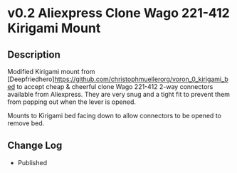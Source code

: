 # v0.2 Aliexpress Clone Wago 221-412 Kirigami Mount

## Description

Modified Kirigami mount from [Deepfriedhero]https://github.com/christophmuellerorg/voron_0_kirigami_bed to accept cheap & cheerful clone Wago 221-412 2-way connectors available from Aliexpress.
They are very snug and a tight fit to prevent them from popping out when the lever is opened.

Mounts to Kirigami bed facing down to allow connectors to be opened to remove bed. 


## Change Log

* Published
